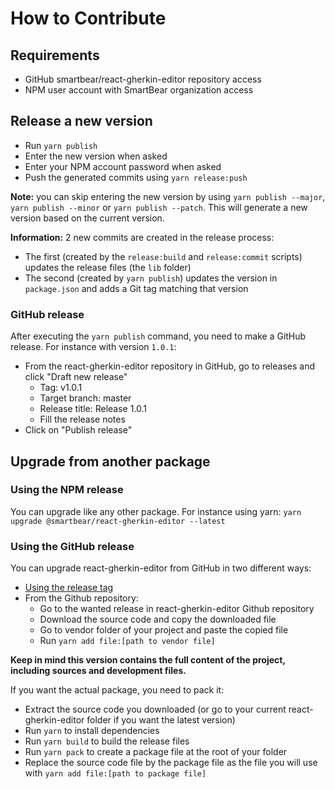 # How to Contribute

## Requirements
- GitHub smartbear/react-gherkin-editor repository access
- NPM user account with SmartBear organization access

## Release a new version
- Run `yarn publish`
- Enter the new version when asked
- Enter your NPM account password when asked
- Push the generated commits using `yarn release:push`

**Note:** you can skip entering the new version by using `yarn publish --major`, `yarn publish --minor` or `yarn publish --patch`. This will generate a new version based on the current version.

**Information:** 2 new commits are created in the release process:
- The first (created by the `release:build` and `release:commit` scripts) updates the release files (the `lib` folder)
- The second (created by `yarn publish`) updates the version in `package.json` and adds a Git tag matching that version

### GitHub release
After executing the `yarn publish` command, you need to make a GitHub release.
For instance with version `1.0.1`:
- From the react-gherkin-editor repository in GitHub, go to releases and click "Draft new release"
  - Tag: v1.0.1
  - Target branch: master
  - Release title: Release 1.0.1
  - Fill the release notes
- Click on "Publish release"

## Upgrade from another package

### Using the NPM release
You can upgrade like any other package. For instance using yarn: `yarn upgrade @smartbear/react-gherkin-editor --latest`

### Using the GitHub release
You can upgrade react-gherkin-editor from GitHub in two different ways:
- [Using the release tag](https://github.com/SmartBear/react-gherkin-editor/tree/release#install-from-a-release-tag)
- From the Github repository:
  - Go to the wanted release in react-gherkin-editor Github repository
  - Download the source code and copy the downloaded file
  - Go to vendor folder of your project and paste the copied file
  - Run `yarn add file:[path to vendor file]`

**Keep in mind this version contains the full content of the project, including sources and development files.**

If you want the actual package, you need to pack it:
- Extract the source code you downloaded (or go to your current react-gherkin-editor folder if you want the latest version)
- Run `yarn` to install dependencies
- Run `yarn build` to build the release files
- Run `yarn pack` to create a package file at the root of your folder
- Replace the source code file by the package file as the file you will use with `yarn add file:[path to package file]`
